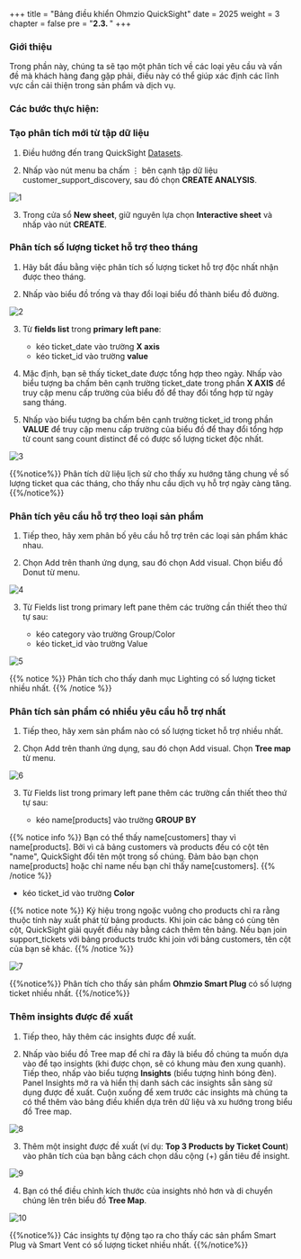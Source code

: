 +++
title = "Bảng điều khiển Ohmzio QuickSight"
date = 2025
weight = 3
chapter = false
pre = "<b>2.3. </b>"
+++

### Giới thiệu

Trong phần này, chúng ta sẽ tạo một phân tích về các loại yêu cầu và vấn đề mà khách hàng đang gặp phải, điều này có thể giúp xác định các lĩnh vực cần cải thiện trong sản phẩm và dịch vụ.

### Các bước thực hiện:

### Tạo phân tích mới từ tập dữ liệu

1. Điều hướng đến trang QuickSight [Datasets](https://quicksight.aws.amazon.com/sn/console/signup).

2. Nhấp vào nút menu ba chấm ⋮ bên cạnh tập dữ liệu customer_support_discovery, sau đó chọn **CREATE ANALYSIS**.

![1](/images/2/2.3/1.png)

3. Trong cửa sổ **New sheet**, giữ nguyên lựa chọn **Interactive sheet** và nhấp vào nút **CREATE**.

### Phân tích số lượng ticket hỗ trợ theo tháng

1. Hãy bắt đầu bằng việc phân tích số lượng ticket hỗ trợ độc nhất nhận được theo tháng.

2. Nhấp vào biểu đồ trống và thay đổi loại biểu đồ thành biểu đồ đường.

![2](/images/2/2.3/2.png)

3. Từ **fields list** trong **primary left pane**:

   * kéo ticket_date vào trường **X axis**
   * kéo ticket_id vào trường **value**

4. Mặc định, bạn sẽ thấy ticket_date được tổng hợp theo ngày. Nhấp vào biểu tượng ba chấm bên cạnh trường ticket_date trong phần **X AXIS** để truy cập menu cấp trường của biểu đồ để thay đổi tổng hợp từ ngày sang tháng.

5. Nhấp vào biểu tượng ba chấm bên cạnh trường ticket_id trong phần **VALUE** để truy cập menu cấp trường của biểu đồ để thay đổi tổng hợp từ count sang count distinct để có được số lượng ticket độc nhất.

![3](/images/2/2.3/3.gif)

{{%notice%}}
Phân tích dữ liệu lịch sử cho thấy xu hướng tăng chung về số lượng ticket qua các tháng, cho thấy nhu cầu dịch vụ hỗ trợ ngày càng tăng.
{{%/notice%}}

### Phân tích yêu cầu hỗ trợ theo loại sản phẩm

1. Tiếp theo, hãy xem phân bố yêu cầu hỗ trợ trên các loại sản phẩm khác nhau.

2. Chọn Add trên thanh ứng dụng, sau đó chọn Add visual. Chọn biểu đồ Donut từ menu.

![4](/images/2/2.3/4.png)

3. Từ Fields list trong primary left pane thêm các trường cần thiết theo thứ tự sau:

   * kéo category vào trường Group/Color
   * kéo ticket_id vào trường Value

![5](/images/2/2.3/5.gif)

{{% notice %}}
Phân tích cho thấy danh mục Lighting có số lượng ticket nhiều nhất.
{{% /notice %}}

### Phân tích sản phẩm có nhiều yêu cầu hỗ trợ nhất

1. Tiếp theo, hãy xem sản phẩm nào có số lượng ticket hỗ trợ nhiều nhất.

2. Chọn Add trên thanh ứng dụng, sau đó chọn Add visual. Chọn **Tree map** từ menu.

![6](/images/2/2.3/6.png)

3. Từ Fields list trong primary left pane thêm các trường cần thiết theo thứ tự sau:

   * kéo name[products] vào trường **GROUP BY**

{{% notice info %}}
Bạn có thể thấy name[customers] thay vì name[products]. Bởi vì cả bảng customers và products đều có cột tên "name", QuickSight đổi tên một trong số chúng. Đảm bảo bạn chọn name[products] hoặc chỉ name nếu bạn chỉ thấy name[customers].
{{% /notice %}}

   * kéo ticket_id vào trường **Color**

{{% notice note %}}
Ký hiệu trong ngoặc vuông cho products chỉ ra rằng thuộc tính này xuất phát từ bảng products. Khi join các bảng có cùng tên cột, QuickSight giải quyết điều này bằng cách thêm tên bảng. Nếu bạn join support_tickets với bảng products trước khi join với bảng customers, tên cột của bạn sẽ khác.
{{% /notice %}}

![7](/images/2/2.3/7.gif)

{{%notice%}}
Phân tích cho thấy sản phẩm **Ohmzio Smart Plug** có số lượng ticket nhiều nhất.
{{%/notice%}}

### Thêm insights được đề xuất

1. Tiếp theo, hãy thêm các insights được đề xuất.

2. Nhấp vào biểu đồ Tree map để chỉ ra đây là biểu đồ chúng ta muốn dựa vào để tạo insights (khi được chọn, sẽ có khung màu đen xung quanh). Tiếp theo, nhấp vào biểu tượng **Insights** (biểu tượng hình bóng đèn). Panel Insights mở ra và hiển thị danh sách các insights sẵn sàng sử dụng được đề xuất. Cuộn xuống để xem trước các insights mà chúng ta có thể thêm vào bảng điều khiển dựa trên dữ liệu và xu hướng trong biểu đồ Tree map.

![8](/images/2/2.3/8.png)

3. Thêm một insight được đề xuất (ví dụ: **Top 3 Products by Ticket Count**) vào phân tích của bạn bằng cách chọn dấu cộng (+) gần tiêu đề insight.

![9](/images/2/2.3/9.png)

4. Bạn có thể điều chỉnh kích thước của insights nhỏ hơn và di chuyển chúng lên trên biểu đồ **Tree Map**.

![10](/images/2/2.3/10.gif)

{{%notice%}}
Các insights tự động tạo ra cho thấy các sản phẩm Smart Plug và Smart Vent có số lượng ticket nhiều nhất.
{{%/notice%}}
